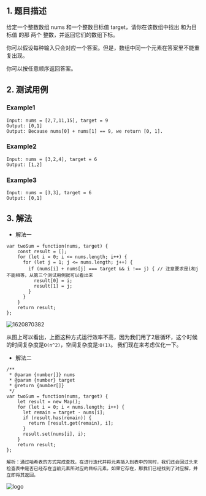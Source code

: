 ## 1. 题目描述

给定一个整数数组 nums 和一个整数目标值 target，请你在该数组中找出 和为目标值 的那 两个 整数，并返回它们的数组下标。

你可以假设每种输入只会对应一个答案。但是，数组中同一个元素在答案里不能重复出现。

你可以按任意顺序返回答案。


## 2. 测试用例

### Example1

```
Input: nums = [2,7,11,15], target = 9
Output: [0,1]
Output: Because nums[0] + nums[1] == 9, we return [0, 1].
```
### Example2

```
Input: nums = [3,2,4], target = 6
Output: [1,2]
```

### Example3

```
Input: nums = [3,3], target = 6
Output: [0,1]
```

## 3. 解法
- 解法一

```
var twoSum = function(nums, target) {
    const result = [];
    for (let i = 0; i <= nums.length; i++) {
      for (let j = 1; j <= nums.length; j++) {
        if (nums[i] + nums[j] === target && i !== j) { // 注意要求是i和j不能相等，从第三个测试用例就可以看出来
          result[0] = i;
          result[1] = j;
        }
      }
    }
    return result;
};
```
![1620870382](https://user-images.githubusercontent.com/82437559/118065778-20375a00-b3d0-11eb-8f32-a91f0e58d3ae.png)

从图上可以看出，上面这种方式运行效率不高，因为我们用了2层循环，这个时候的时间复杂度是`O(n^2)`，空间复杂度是:`O(1)`。
我们现在来考虑优化一下。

- 解法二
```
/**
 * @param {number[]} nums
 * @param {number} target
 * @return {number[]}
 */
var twoSum = function(nums, target) {
    let result = new Map();
    for (let i = 0; i < nums.length; i++) {
      let remain = target - nums[i];
      if (result.has(remain)) {
        return [result.get(remain), i];
      }
      result.set(nums[i], i);
    }
    return result;
};

解析：通过哈希表的方式完成查找，在进行迭代并将元素插入到表中的同时，我们还会回过头来检查表中是否已经存在当前元素所对应的目标元素。如果它存在，那我们已经找到了对应解，并立即将其返回。
```
![logo](https://user-images.githubusercontent.com/82437559/118067852-f3854180-b3d3-11eb-8dde-1401615a6463.png)







